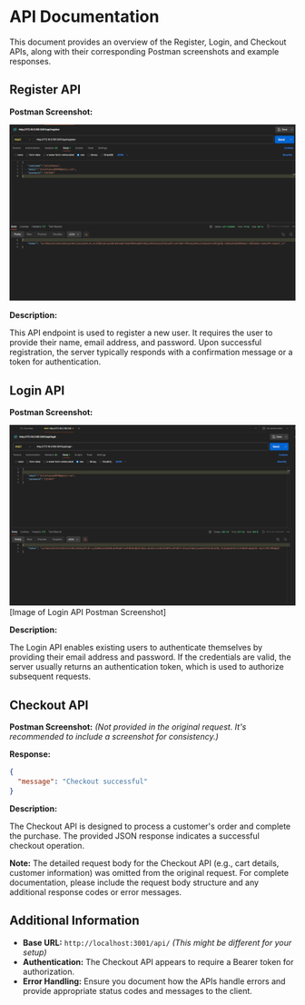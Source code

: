 # API Documentation

This document provides an overview of the Register, Login, and Checkout APIs, along with their corresponding Postman screenshots and example responses.

## Register API

**Postman Screenshot:**

![img_2.png](img_2.png)

**Description:**

This API endpoint is used to register a new user. It requires the user to provide their name, email address, and password. Upon successful registration, the server typically responds with a confirmation message or a token for authentication.

## Login API

**Postman Screenshot:**

![img_3.png](img_3.png)[Image of Login API Postman Screenshot]

**Description:**

The Login API enables existing users to authenticate themselves by providing their email address and password. If the credentials are valid, the server usually returns an authentication token, which is used to authorize subsequent requests.

## Checkout API

**Postman Screenshot:**
_(Not provided in the original request. It's recommended to include a screenshot for consistency.)_

**Response:**

```json
{
  "message": "Checkout successful"
}
```

**Description:**

The Checkout API is designed to process a customer's order and complete the purchase. The provided JSON response indicates a successful checkout operation.

**Note:** The detailed request body for the Checkout API (e.g., cart details, customer information) was omitted from the original request. For complete documentation, please include the request body structure and any additional response codes or error messages.

## Additional Information

* **Base URL:** `http://localhost:3001/api/` _(This might be different for your setup)_
* **Authentication:** The Checkout API appears to require a Bearer token for authorization.
* **Error Handling:** Ensure you document how the APIs handle errors and provide appropriate status codes and messages to the client.


